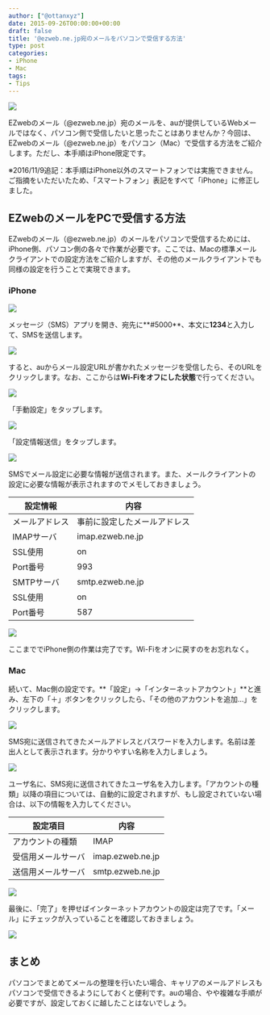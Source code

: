```yaml
---
author: ["@ottanxyz"]
date: 2015-09-26T00:00:00+00:00
draft: false
title: '@ezweb.ne.jp宛のメールをパソコンで受信する方法'
type: post
categories:
- iPhone
- Mac
tags:
- Tips
---
```


![](150925-5605def52d814.png)

EZwebのメール（@ezweb.ne.jp）宛のメールを、auが提供しているWebメールではなく、パソコン側で受信したいと思ったことはありませんか？今回は、EZwebのメール（@ezweb.ne.jp）をパソコン（Mac）で受信する方法をご紹介します。ただし、本手順はiPhone限定です。

※2016/11/9追記：本手順はiPhone以外のスマートフォンでは実施できません。ご指摘をいただいたため、「スマートフォン」表記をすべて「iPhone」に修正しました。

## EZwebのメールをPCで受信する方法

EZwebのメール（@ezweb.ne.jp）のメールをパソコンで受信するためには、iPhone側、パソコン側の各々で作業が必要です。ここでは、Macの標準メールクライアントでの設定方法をご紹介しますが、その他のメールクライアントでも同様の設定を行うことで実現できます。

### iPhone

![](150925-5605def7f18ee.png)

メッセージ（SMS）アプリを開き、宛先に**#5000**、本文に**1234**と入力して、SMSを送信します。

![](150925-5605def961c36.png)

すると、auからメール設定URLが書かれたメッセージを受信したら、そのURLをクリックします。なお、ここからは**Wi-Fiをオフにした状態**で行ってください。

![](150925-5605defac272c.png)

「手動設定」をタップします。

![](150925-5605defc7127d.png)

「設定情報送信」をタップします。

![](150925-5605defdb833c.png)

SMSでメール設定に必要な情報が送信されます。また、メールクライアントの設定に必要な情報が表示されますのでメモしておきましょう。

| 設定情報       | 内容                         |
| -------------- | ---------------------------- |
| メールアドレス | 事前に設定したメールアドレス |
| IMAPサーバ     | imap.ezweb.ne.jp             |
| SSL使用        | on                           |
| Port番号       | 993                          |
| SMTPサーバ     | smtp.ezweb.ne.jp             |
| SSL使用        | on                           |
| Port番号       | 587                          |

![](150926-5605e3ccd75d6.png)

ここまででiPhone側の作業は完了です。Wi-Fiをオンに戻すのをお忘れなく。

### Mac

続いて、Mac側の設定です。**「設定」→「インターネットアカウント」**と進み、左下の「＋」ボタンをクリックしたら、「その他のアカウントを追加...」をクリックします。

![](150925-5605deff4c0e1.png)

SMS宛に送信されてきたメールアドレスとパスワードを入力します。名前は差出人として表示されます。分かりやすい名称を入力しましょう。

![](150925-5605df0267689.png)

ユーザ名に、SMS宛に送信されてきたユーザ名を入力します。「アカウントの種類」以降の項目については、自動的に設定されますが、もし設定されていない場合は、以下の情報を入力してください。

| 設定項目           | 内容             |
| ------------------ | ---------------- |
| アカウントの種類   | IMAP             |
| 受信用メールサーバ | imap.ezweb.ne.jp |
| 送信用メールサーバ | smtp.ezweb.ne.jp |

![](150925-5605df054e450.png)

最後に、「完了」を押せばインターネットアカウントの設定は完了です。「メール」にチェックが入っていることを確認しておきましょう。

![](150925-5605df06f0237.png)

## まとめ

パソコンでまとめてメールの整理を行いたい場合、キャリアのメールアドレスもパソコンで受信できるようにしておくと便利です。auの場合、やや複雑な手順が必要ですが、設定しておくに越したことはないでしょう。
